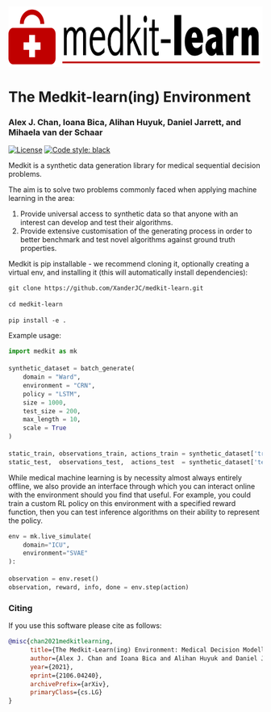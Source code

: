 

<img src="imgs/logo.png" height="120" width=auto>

# The Medkit-learn(ing) Environment

### Alex J. Chan, Ioana Bica, Alihan Huyuk, Daniel Jarrett, and Mihaela van der Schaar

[![License](https://img.shields.io/badge/License-Apache%202.0-blue.svg)](https://opensource.org/licenses/Apache-2.0)
 <a href="https://github.com/psf/black"><img alt="Code style: black" src="https://img.shields.io/badge/code%20style-black-000000.svg"></a>
 
Medkit is a synthetic data generation library for medical sequential decision problems.

The aim is to solve two problems commonly faced when applying machine learning in the area:

1. Provide universal access to synthetic data so that anyone with an interest can develop and test their algorithms.
2. Provide extensive customisation of the generating process in order to better benchmark and test novel algorithms against ground truth properties.

Medkit is pip installable - we recommend cloning it, optionally creating a virtual env, and installing it (this will automatically install dependencies):

```shell
git clone https://github.com/XanderJC/medkit-learn.git

cd medkit-learn

pip install -e .
```


Example usage:
```python
import medkit as mk

synthetic_dataset = batch_generate(
	domain = "Ward",
	environment = "CRN",
	policy = "LSTM",
    size = 1000,
	test_size = 200,
	max_length = 10,
	scale = True
)

static_train, observations_train, actions_train = synthetic_dataset['training']
static_test,  observations_test,  actions_test  = synthetic_dataset['testing']
```

While medical machine learning is by necessity almost always entirely offline, we also provide an interface through which you can interact online with the environment should you find that useful. For example, you could train a custom RL policy on this environment with a specified reward function, then you can test inference algorithms on their ability to represent the policy.

```python
env = mk.live_simulate(
    domain="ICU",
    environment="SVAE"
):

observation = env.reset()
observation, reward, info, done = env.step(action)
```

### Citing 

If you use this software please cite as follows:

```bib
@misc{chan2021medkitlearning,
      title={The Medkit-Learn(ing) Environment: Medical Decision Modelling through Simulation}, 
      author={Alex J. Chan and Ioana Bica and Alihan Huyuk and Daniel Jarrett and Mihaela van der Schaar},
      year={2021},
      eprint={2106.04240},
      archivePrefix={arXiv},
      primaryClass={cs.LG}
}
```